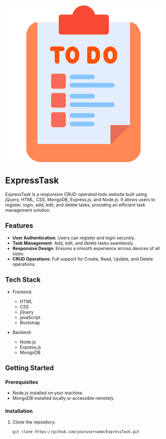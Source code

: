 ![Image Description](public/image/to-do-list.png)


# ExpressTask

ExpressTask is a responsive CRUD-operated todo website built using jQuery, HTML, CSS, MongoDB, Express.js, and Node.js. It allows users to register, login, add, edit, and delete tasks, providing an efficient task management solution.

## Features

- **User Authentication**: Users can register and login securely.
- **Task Management**: Add, edit, and delete tasks seamlessly.
- **Responsive Design**: Ensures a smooth experience across devices of all sizes.
- **CRUD Operations**: Full support for Create, Read, Update, and Delete operations.

## Tech Stack

- Frontend:
  - HTML
  - CSS
  - jQuery
  - javaScript
  - Bootstrap

- Backend:
  - Node.js
  - Express.js
  - MongoDB

## Getting Started

### Prerequisites

- Node.js installed on your machine.
- MongoDB installed locally or accessible remotely.

### Installation

1. Clone the repository:

   ```bash
   git clone https://github.com/yourusername/ExpressTask.git
